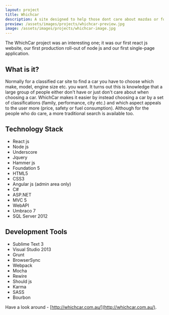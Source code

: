 ```yaml
---
layout: project
title: Whichcar
description: A site designed to help those dont care about mazdas or fords or whatever.
preview: /assets/images/projects/whichcar-preview.jpg
image: /assets/images/projects/whichcar-image.jpg
---
```

The WhichCar project was an interesting one; it was our first react js website, our first production roll-out of node js and our first single-page application.

What is it?
-----------

Normally for a classified car site to find a car you have to choose which make, model, engine size etc. you want. It turns out this is knowledge that a large group of people either don't have or just don't care about when choosing a car. WhichCar makes it easier by instead choosing a car by a set of classifications (family, performance, city etc.) and which aspect appeals to the user more (price, safety or fuel consumption). Although for the people who do care, a more traditional search is available too.

Technology Stack
----------------

- React js
- Node js
- Underscore
- Jquery
- Hammer js
- Foundation 5
- HTML5
- CSS3
- Angular js (admin area only)
- C#
- ASP.NET
- MVC 5
- WebAPI
- Umbraco 7
- SQL Server 2012

Development Tools
-----------------

- Sublime Text 3
- Visual Studio 2013
- Grunt
- BrowserSync
- Webpack
- Mocha
- Rewire
- Should js
- Karma
- SASS
- Bourbon

Have a look around - [http://whichcar.com.au/](http://whichcar.com.au/).
